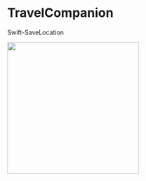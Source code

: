 # TravelCompanion
Swift-SaveLocation

<img src="https://user-images.githubusercontent.com/36333407/196668663-377bcc50-85a4-48a5-92f6-46466cbc172c.png" width="300" />

